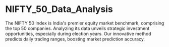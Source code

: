# NIFTY_50_Data_Analysis
The NIFTY 50 Index is India's premier equity market benchmark, comprising the top 50 companies. Analyzing its data unveils strategic investment opportunities, especially during election years. Our innovative method predicts daily trading ranges, boosting market prediction accuracy.
